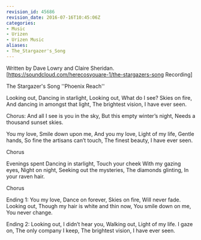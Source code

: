 ```yaml
---
revision_id: 45686
revision_date: 2016-07-16T10:45:06Z
categories:
- Music
- Urizen
- Urizen Music
aliases:
- The_Stargazer's_Song
---
```


Written by Dave Lowry and Claire Sheridan. 
[https://soundcloud.com/herecosyouare-1/the-stargazers-song Recording]


The Stargazer's Song
''Phoenix Reach''

Looking out,
Dancing in starlight,
Looking out,
What do I see?
Skies on fire,
And dancing in amongst that light,
The brightest vision,
I have ever seen.

Chorus:
And all I see is you in the sky,
But this empty winter’s night,
Needs a thousand sunset skies.

You my love,
Smile down upon me,
And you my love,
Light of my life,
Gentle hands,
So fine the artisans can’t touch,
The finest beauty,
I have ever seen.

Chorus

Evenings spent
Dancing in starlight,
Touch your cheek
With my gazing eyes,
Night on night,
Seeking out the mysteries,
The diamonds glinting,
In your raven hair.

Chorus

Ending 1:
You my love,
Dance on forever,
Skies on fire,
Will never fade.
Looking out,
Though my hair is white and thin now,
You smile down on me,
You never change.

Ending 2:
Looking out,
I didn’t hear you,
Walking out,
Light of my life.
I gaze on,
The only company I keep,
The brightest vision,
I have ever seen.




